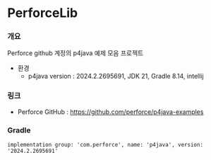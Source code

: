 # PerforceLib

### 개요

Perforce github 계정의 p4java 예제 모음 프로젝트

- 환경
    - p4java version : 2024.2.2695691, JDK 21, Gradle 8.14, intellij

### 링크

- Perforce GitHub : https://github.com/perforce/p4java-examples

### Gradle
```text
implementation group: 'com.perforce', name: 'p4java', version: '2024.2.2695691'
```